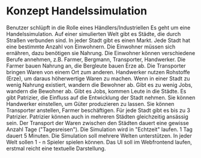 # Konzept Handelssimulation
Benutzer schlüpft in die Rolle eines Händlers/Industriellen Es geht um eine Handelssimulation. Auf einer simulierten Welt gibt es Städte, die durch Straßen verbunden sind. In jeder Stadt gibt es einen Markt. Jede Stadt hat eine bestimmte Anzahl von Einwohnern. Die Einwohner müssen sich ernähren, dazu benötigen sie Nahrung. Die Einwohner können verschiedene Berufe annehmen, z.B. Farmer, Bergmann, Transporter, Handwerker. Die Farmer bauen Nahrung an, die Bergleute bauen Erze ab. Die Transporter bringen Waren von einem Ort zum anderen. Handwerker nutzen Rohstoffe (Erze), um daraus höherwertige Waren zu machen. Wenn in einer Stadt zu wenig Nahrung existiert, wandern die Bewohner ab. Gibt es zu wenig Jobs, wandern die Bewohner ab. Gibt es Jobs, kommen Leute in die Städte. Es gibt Patrizier, die Einfluss auf die Entwicklung der Stadt nehmen. Sie können Handwerker einstellen, um Güter produzieren zu lassen. Sie können Transporter anstellen, Farmer beschäftigen. Für jede Stadt gibt es bis zu 3 Patrizier. Patrizier können auch in mehreren Städten gleichzeitig ansässig sein. Der Transport der Waren zwischen den Städten dauert eine gewisse Anzahl Tage ("Tagesreisen"). Die Simulation wird in "Echtzeit" laufen. 1 Tag dauert 5 Minuten. Die Simulation soll mehrere Welten unterstützen. In jeder Welt sollen 1 - n Spieler spielen können. Das UI soll im Webfrontend laufen, erstmal reicht eine textuelle Darstellung.